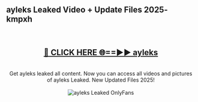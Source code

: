 <h2>ayleks Leaked Video + Update Files 2025- kmpxh</h2>
<br>
<div align="center">
<h2><a href="https://libra.edu.pl?ayleks" rel="nofollow">🔴 CLICK HERE 🌐==►► ayleks</a></h2>
<br>
Get ayleks leaked all content. Now you can access all videos and pictures of ayleks Leaked. New Updated Files 2025!
<br>
<br>
<a href="https://libra.edu.pl?ayleks" rel="nofollow" data-target="animated-image.originalLink"><img src="https://i.ibb.co.com/WyWwxjT/player-gif2.gif" alt="ayleks Leaked OnlyFans" style="max-width: 100%; display: inline-block;" data-target="animated-image.originalImage"></a>
</div>
<br>